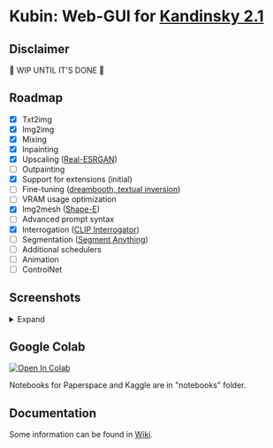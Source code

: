 
# Kubin: Web-GUI for [Kandinsky 2.1](https://github.com/ai-forever/Kandinsky-2/)

## Disclaimer

🚧 WIP UNTIL IT'S DONE 🚧 

## Roadmap

- [x] Txt2img
- [x] Img2img
- [x] Mixing
- [x] Inpainting 
- [x] Upscaling ([Real-ESRGAN](https://github.com/ai-forever/Real-ESRGAN))
- [ ] Outpainting
- [x] Support for extensions (initial)
- [ ] Fine-tuning ([dreambooth, textual inversion](https://github.com/TheDenk/Kandinsky-2-textual-inversion))
- [ ] VRAM usage optimization
- [x] Img2mesh ([Shape-E](https://github.com/openai/shap-e))
- [ ] Advanced prompt syntax
- [x] Interrogation ([CLIP Interrogator](https://github.com/pharmapsychotic/clip-interrogator))
- [ ] Segmentation ([Segment Anything](https://github.com/facebookresearch/segment-anything))
- [ ] Additional schedulers
- [ ] Animation
- [ ] ControlNet 

## Screenshots
<details> 
<summary>Expand</summary>

### txt2img tab
	
![img](/sshots/t2i.png)
	
### img2img tab
	
![img](/sshots/i2i.png)

### mixing tab
	
![img](/sshots/mix.png)

### inpainting tab
    
![img](/sshots/inpaint.png)

### outpainting tab
    
![img](/sshots/outpaint.png)

### image browser extension tab
    
![img](/sshots/image_browser.png)

### interrogator extension tab
    
![img](/sshots/interrogate.png)

### mesh generator extension tab
    
![img](/sshots/mesh_model.png)

### image segmentation extension tab
    
![img](/sshots/segmentation.png)

### upscaler extension tab
    
![img](/sshots/upscale.png)

### extensions tab
    
![img](/sshots/extensions.png)

### settings tab
    
![img](/sshots/settings.png)

</details>

## Google Colab

[![Open In Colab](https://colab.research.google.com/assets/colab-badge.svg)](https://colab.research.google.com/drive/1lx4lQS61hYb02BSoAoJUAVwPr7PhhkJt)
<br>

Notebooks for Paperspace and Kaggle are in "notebooks" folder.

## Documentation

Some information can be found in [Wiki](https://github.com/seruva19/kubin/wiki/Docs).

